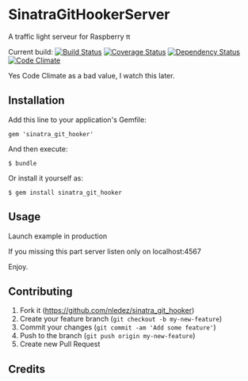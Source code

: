 # SinatraGitHookerServer

A traffic light serveur for Raspberry π

Current build:
[![Build Status](https://travis-ci.org/nledez/sinatra_git_hooker.png)](https://travis-ci.org/nledez/sinatra_git_hooker)
[![Coverage Status](https://coveralls.io/repos/nledez/sinatra_git_hooker/badge.png)](https://coveralls.io/r/nledez/sinatra_git_hooker)
[![Dependency Status](https://gemnasium.com/nledez/sinatra_git_hooker.svg)](https://gemnasium.com/nledez/sinatra_git_hooker)
[![Code Climate](https://codeclimate.com/github/nledez/sinatra_git_hooker.png)](https://codeclimate.com/github/nledez/sinatra_git_hooker)

Yes Code Climate as a bad value, I watch this later.

## Installation

Add this line to your application's Gemfile:

    gem 'sinatra_git_hooker'

And then execute:

    $ bundle

Or install it yourself as:

    $ gem install sinatra_git_hooker

## Usage

Launch example in production

If you missing this part server listen only on localhost:4567

Enjoy.

## Contributing

1. Fork it (https://github.com/nledez/sinatra_git_hooker)
2. Create your feature branch (`git checkout -b my-new-feature`)
3. Commit your changes (`git commit -am 'Add some feature'`)
4. Push to the branch (`git push origin my-new-feature`)
5. Create new Pull Request

## Credits


